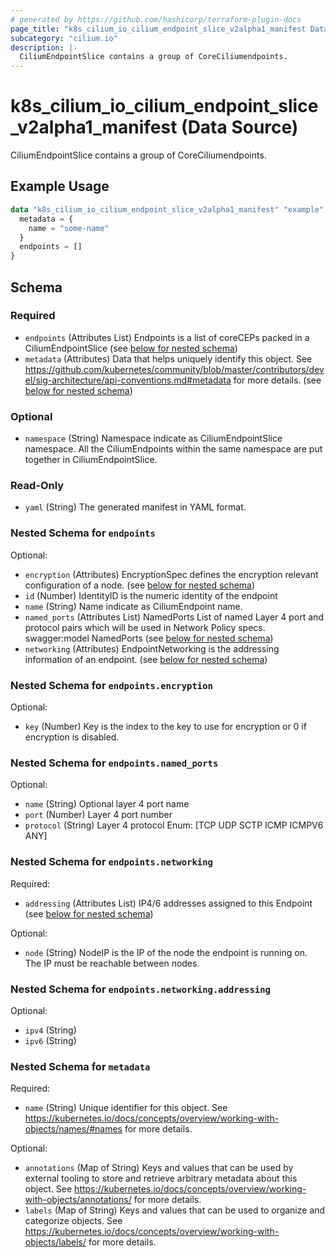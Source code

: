 ```yaml
---
# generated by https://github.com/hashicorp/terraform-plugin-docs
page_title: "k8s_cilium_io_cilium_endpoint_slice_v2alpha1_manifest Data Source - terraform-provider-k8s"
subcategory: "cilium.io"
description: |-
  CiliumEndpointSlice contains a group of CoreCiliumendpoints.
---
```


# k8s_cilium_io_cilium_endpoint_slice_v2alpha1_manifest (Data Source)

CiliumEndpointSlice contains a group of CoreCiliumendpoints.

## Example Usage

```terraform
data "k8s_cilium_io_cilium_endpoint_slice_v2alpha1_manifest" "example" {
  metadata = {
    name = "some-name"
  }
  endpoints = []
}
```

<!-- schema generated by tfplugindocs -->
## Schema

### Required

- `endpoints` (Attributes List) Endpoints is a list of coreCEPs packed in a CiliumEndpointSlice (see [below for nested schema](#nestedatt--endpoints))
- `metadata` (Attributes) Data that helps uniquely identify this object. See https://github.com/kubernetes/community/blob/master/contributors/devel/sig-architecture/api-conventions.md#metadata for more details. (see [below for nested schema](#nestedatt--metadata))

### Optional

- `namespace` (String) Namespace indicate as CiliumEndpointSlice namespace. All the CiliumEndpoints within the same namespace are put together in CiliumEndpointSlice.

### Read-Only

- `yaml` (String) The generated manifest in YAML format.

<a id="nestedatt--endpoints"></a>
### Nested Schema for `endpoints`

Optional:

- `encryption` (Attributes) EncryptionSpec defines the encryption relevant configuration of a node. (see [below for nested schema](#nestedatt--endpoints--encryption))
- `id` (Number) IdentityID is the numeric identity of the endpoint
- `name` (String) Name indicate as CiliumEndpoint name.
- `named_ports` (Attributes List) NamedPorts List of named Layer 4 port and protocol pairs which will be used in Network Policy specs.  swagger:model NamedPorts (see [below for nested schema](#nestedatt--endpoints--named_ports))
- `networking` (Attributes) EndpointNetworking is the addressing information of an endpoint. (see [below for nested schema](#nestedatt--endpoints--networking))

<a id="nestedatt--endpoints--encryption"></a>
### Nested Schema for `endpoints.encryption`

Optional:

- `key` (Number) Key is the index to the key to use for encryption or 0 if encryption is disabled.


<a id="nestedatt--endpoints--named_ports"></a>
### Nested Schema for `endpoints.named_ports`

Optional:

- `name` (String) Optional layer 4 port name
- `port` (Number) Layer 4 port number
- `protocol` (String) Layer 4 protocol Enum: [TCP UDP SCTP ICMP ICMPV6 ANY]


<a id="nestedatt--endpoints--networking"></a>
### Nested Schema for `endpoints.networking`

Required:

- `addressing` (Attributes List) IP4/6 addresses assigned to this Endpoint (see [below for nested schema](#nestedatt--endpoints--networking--addressing))

Optional:

- `node` (String) NodeIP is the IP of the node the endpoint is running on. The IP must be reachable between nodes.

<a id="nestedatt--endpoints--networking--addressing"></a>
### Nested Schema for `endpoints.networking.addressing`

Optional:

- `ipv4` (String)
- `ipv6` (String)




<a id="nestedatt--metadata"></a>
### Nested Schema for `metadata`

Required:

- `name` (String) Unique identifier for this object. See https://kubernetes.io/docs/concepts/overview/working-with-objects/names/#names for more details.

Optional:

- `annotations` (Map of String) Keys and values that can be used by external tooling to store and retrieve arbitrary metadata about this object. See https://kubernetes.io/docs/concepts/overview/working-with-objects/annotations/ for more details.
- `labels` (Map of String) Keys and values that can be used to organize and categorize objects. See https://kubernetes.io/docs/concepts/overview/working-with-objects/labels/ for more details.

